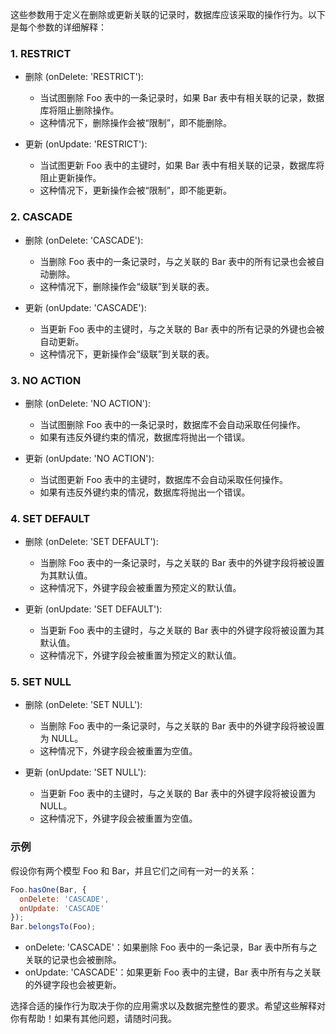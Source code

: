 这些参数用于定义在删除或更新关联的记录时，数据库应该采取的操作行为。以下是每个参数的详细解释：

### 1. RESTRICT

- 删除 (onDelete: 'RESTRICT'):
  - 当试图删除 Foo 表中的一条记录时，如果 Bar 表中有相关联的记录，数据库将阻止删除操作。
  - 这种情况下，删除操作会被“限制”，即不能删除。
  
- 更新 (onUpdate: 'RESTRICT'):
  - 当试图更新 Foo 表中的主键时，如果 Bar 表中有相关联的记录，数据库将阻止更新操作。
  - 这种情况下，更新操作会被“限制”，即不能更新。

### 2. CASCADE

- 删除 (onDelete: 'CASCADE'):
  - 当删除 Foo 表中的一条记录时，与之关联的 Bar 表中的所有记录也会被自动删除。
  - 这种情况下，删除操作会“级联”到关联的表。

- 更新 (onUpdate: 'CASCADE'):
  - 当更新 Foo 表中的主键时，与之关联的 Bar 表中的所有记录的外键也会被自动更新。
  - 这种情况下，更新操作会“级联”到关联的表。

### 3. NO ACTION

- 删除 (onDelete: 'NO ACTION'):
  - 当试图删除 Foo 表中的一条记录时，数据库不会自动采取任何操作。
  - 如果有违反外键约束的情况，数据库将抛出一个错误。

- 更新 (onUpdate: 'NO ACTION'):
  - 当试图更新 Foo 表中的主键时，数据库不会自动采取任何操作。
  - 如果有违反外键约束的情况，数据库将抛出一个错误。

### 4. SET DEFAULT

- 删除 (onDelete: 'SET DEFAULT'):
  - 当删除 Foo 表中的一条记录时，与之关联的 Bar 表中的外键字段将被设置为其默认值。
  - 这种情况下，外键字段会被重置为预定义的默认值。

- 更新 (onUpdate: 'SET DEFAULT'):
  - 当更新 Foo 表中的主键时，与之关联的 Bar 表中的外键字段将被设置为其默认值。
  - 这种情况下，外键字段会被重置为预定义的默认值。

### 5. SET NULL

- 删除 (onDelete: 'SET NULL'):
  - 当删除 Foo 表中的一条记录时，与之关联的 Bar 表中的外键字段将被设置为 NULL。
  - 这种情况下，外键字段会被重置为空值。

- 更新 (onUpdate: 'SET NULL'):
  - 当更新 Foo 表中的主键时，与之关联的 Bar 表中的外键字段将被设置为 NULL。
  - 这种情况下，外键字段会被重置为空值。

### 示例

假设你有两个模型 Foo 和 Bar，并且它们之间有一对一的关系：

```js
Foo.hasOne(Bar, {
  onDelete: 'CASCADE',
  onUpdate: 'CASCADE'
});
Bar.belongsTo(Foo);
```




- onDelete: 'CASCADE'：如果删除 Foo 表中的一条记录，Bar 表中所有与之关联的记录也会被删除。
- onUpdate: 'CASCADE'：如果更新 Foo 表中的主键，Bar 表中所有与之关联的外键字段也会被更新。

选择合适的操作行为取决于你的应用需求以及数据完整性的要求。希望这些解释对你有帮助！如果有其他问题，请随时问我。